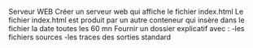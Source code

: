 Serveur WEB
Créer un serveur web qui affiche le fichier index.html
Le fichier index.html est produit par un autre conteneur qui insère dans le fichier la date toutes les 60 mn
Fournir un dossier explicatif avec :
   -les fichiers sources
   -les traces des sorties standard 
